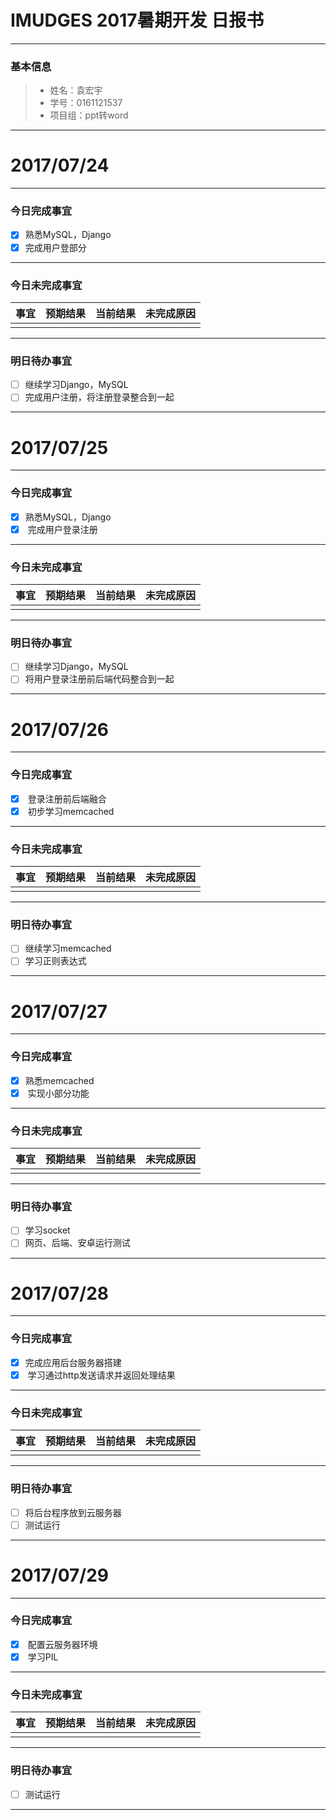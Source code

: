 # IMUDGES 2017暑期开发 日报书
-------


### 基本信息
> * 姓名：袁宏宇
> * 学号：0161121537
> * 项目组：ppt转word

-------


# 2017/07/24

-------

### 今日完成事宜
- [x]  熟悉MySQL，Django
- [x]  完成用户登部分

-----
### 今日未完成事宜


| 事宜     |预期结果| 当前结果  | 未完成原因   | 
| --------   | -----:  | -----:  | :----:  |
|    |   |   |   |


------
### 明日待办事宜
- [ ] 继续学习Django，MySQL
- [ ] 完成用户注册，将注册登录整合到一起
-------

# 2017/07/25

-------

### 今日完成事宜
- [x]  熟悉MySQL，Django
- [x]  完成用户登录注册

-----
### 今日未完成事宜


| 事宜     |预期结果| 当前结果  | 未完成原因   | 
| --------   | -----:  | -----:  | :----:  |
|    |   |   |   |


------
### 明日待办事宜
- [ ] 继续学习Django，MySQL
- [ ] 将用户登录注册前后端代码整合到一起
-------
# 2017/07/26

-------

### 今日完成事宜
- [x]  登录注册前后端融合
- [x]  初步学习memcached

-----
### 今日未完成事宜


| 事宜     |预期结果| 当前结果  | 未完成原因   | 
| --------   | -----:  | -----:  | :----:  |
|    |   |   |   |


------
### 明日待办事宜
- [ ] 继续学习memcached
- [ ] 学习正则表达式
-------
# 2017/07/27

-------

### 今日完成事宜
- [x]  熟悉memcached
- [x]  实现小部分功能

-----
### 今日未完成事宜


| 事宜     |预期结果| 当前结果  | 未完成原因   | 
| --------   | -----:  | -----:  | :----:  |
|    |   |   |   |


------
### 明日待办事宜
- [ ] 学习socket
- [ ] 网页、后端、安卓运行测试
-------
# 2017/07/28

-------

### 今日完成事宜
- [x]  完成应用后台服务器搭建
- [x]  学习通过http发送请求并返回处理结果

-----
### 今日未完成事宜


| 事宜     |预期结果| 当前结果  | 未完成原因   | 
| --------   | -----:  | -----:  | :----:  |
|    |   |   |   |


------
### 明日待办事宜
- [ ] 将后台程序放到云服务器
- [ ] 测试运行
-------
# 2017/07/29

-------

### 今日完成事宜
- [x]  配置云服务器环境
- [x]  学习PIL

-----
### 今日未完成事宜


| 事宜     |预期结果| 当前结果  | 未完成原因   | 
| --------   | -----:  | -----:  | :----:  |
|    |   |   |   |


------
### 明日待办事宜

- [ ] 测试运行
-------

